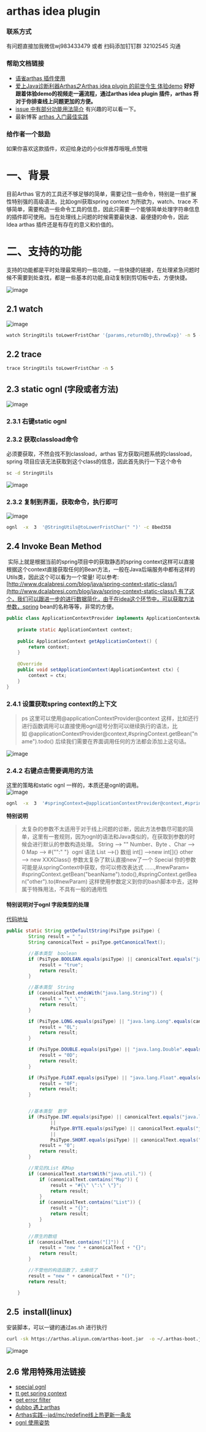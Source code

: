 # arthas idea plugin 
### 联系方式
有问题直接加我微信wj983433479 或者 扫码添加钉钉群 32102545 沟通
### 帮助文档链接
   * [语雀arthas 插件使用](https://www.yuque.com/docs/share/fa77c7b4-c016-4de6-9fa3-58ef25a97948?#)
   * [爱上Java诊断利器Arthas之Arthas idea plugin 的前世今生 体验demo](https://github.com/WangJi92/arthas-plugin-demo)
   **好好跟着体验demo的视频走一遍流程，通过arthas idea plugin 插件，arthas 将对于你排查线上问题更加的方便。**
   * [issue 中有部分功能用法简介](https://github.com/WangJi92/arthas-idea-plugin/issues) 有兴趣的可以看一下。
   * 最新博客 [arthas 入门最佳实践](https://wangji.blog.csdn.net/article/details/106964278)
### 给作者一个鼓励
如果你喜欢这款插件，欢迎给身边的小伙伴推荐哦哦,点赞哦 


# 一、背景
目前Arthas 官方的工具还不够足够的简单，需要记住一些命令，特别是一些扩展性特别强的高级语法，比如ognl获取spring context 为所欲为，watch、trace 不够简单，需要构造一些命令工具的信息，因此只需要一个能够简单处理字符串信息的插件即可使用。当在处理线上问题的时候需要最快速、最便捷的命令，因此Idea arthas 插件还是有存在的意义和价值的。
<a name="cE2LQ"></a>
## 
<a name="vwK8h"></a>
# 二、支持的功能
支持的功能都是平时处理最常用的一些功能，一些快捷的链接，在处理紧急问题时候不需要到处查找，都是一些基本的功能,自动复制到剪切板中去，方便快捷。

![image](https://user-images.githubusercontent.com/20874972/77851010-fa211b80-7208-11ea-909c-e4a208f282f6.png)


## 2.1 watch
![image](https://user-images.githubusercontent.com/20874972/71365531-43464b80-25da-11ea-98bf-de363d8f08c8.png)
```bash
watch StringUtils toLowerFristChar '{params,returnObj,throwExp}' -n 5 -x 3
```

<a name="yrbvX"></a>
## 2.2 trace 

```bash
trace StringUtils toLowerFristChar -n 5
```

<a name="M5hj0"></a>
## 2.3 static ognl (字段或者方法)
![image](https://user-images.githubusercontent.com/20874972/71365634-8ef8f500-25da-11ea-90e7-d5e63eec63a5.png)

<a name="qFcTH"></a>
### 2.3.1 右键static ognl
<a name="Mj3eY"></a>
### 2.3.2 获取classload命令
必须要获取，不然会找不到classload，arthas 官方获取问题系统的classload，spring 项目应该无法获取到这个class的信息，因此首先执行一下这个命令

```bash
sc -d StringUtils
```

![image](https://user-images.githubusercontent.com/20874972/71365668-a932d300-25da-11ea-9ed6-49a43e4afbef.png)

<a name="6Q1ae"></a>
### 2.3.2 复制到界面，获取命令，执行即可
![image](https://user-images.githubusercontent.com/20874972/71365687-b94ab280-25da-11ea-9af8-0ae0dd4cde97.png)


```bash
ognl  -x  3  '@StringUtils@toLowerFristChar(" ")' -c 8bed358
```

<a name="DzhKQ"></a>
## 2.4 Invoke Bean Method
 实际上就是根据当前的spring项目中的获取静态的spring context这样可以直接根据这个context直接获取任何的Bean方法，一般在Java后端服务中都有这样的Utils类，因此这个可以看为一个常量! 可以参考:[http://www.dcalabresi.com/blog/java/spring-context-static-class/](http://www.dcalabresi.com/blog/java/spring-context-static-class/) 有了这个，我们可以跟进一步的进行数据简化，由于在idea这个环节中，可以获取方法参数，spring bean的名称等等，非常的方便。

```java
public class ApplicationContextProvider implements ApplicationContextAware {
    
    private static ApplicationContext context;
 
    public ApplicationContext getApplicationContext() {
        return context;
    }
 
    @Override
    public void setApplicationContext(ApplicationContext ctx) {
        context = ctx;
    }
}
```
<a name="ofj0b"></a>
### 2.4.1 设置获取spring context的上下文
> ps 这里可以使用@applicationContextProvider@context 这样，比如还行进行函数调用可以直接使用ognl逗号分割可以继续执行的语法，比如 @applicationContextProvider@context,#springContext.getBean("name").todo() 后续我们需要在界面调用任何的方法都会添加上这句话。

![image](https://user-images.githubusercontent.com/20874972/71365722-ce274600-25da-11ea-9794-9a8db5571141.png)


<a name="KuN43"></a>
### 2.4.2 右键点击需要调用的方法
这里的策略和static ognl 一样的，本质还是ognl的调用。<br />
![image](https://user-images.githubusercontent.com/20874972/71365745-e1d2ac80-25da-11ea-8e05-34e2f051d172.png)

```bash
ognl  -x  3  '#springContext=@applicationContextProvider@context,#springContext.getBean("arthasInstallCommandAction").actionPerformed(new com.intellij.openapi.actionSystem.AnActionEvent())' -c desw22
```

**特别说明** 
> 太复杂的参数不太适用于对于线上问题的诊断，因此方法参数尽可能的简单，这里有一套规则，因为ognl的语法和Java类似的，在获取到参数的时候会进行默认的参数构造处理。
> String ——> ""
> Number、Byte 、Char ——> 0
> Map ——> #{"":" "}  ognl 语法
> List ——>{}
> 数组 int[] ——>new int[]{}
> other ——> new XXXClass() 参数太复杂了默认直接new了一个
> Special 你的参数可能是从springContext中获取，你可以修改表达式
> ......,#newParam= #springContext.getBean("beanName").todo(),#springContext.getBean("other").to(#newParam)
> 这样使用参数定义到你的bash脚本中去，这种属于特殊用法，不具有一般的通用性

#### 特别说明对于ognl 字段类型的处理
[代码地址 ](https://github.com/WangJi92/arthas-idea-plugin/blob/master/src/com/github/wangji92/arthas/plugin/utils/OgnlPsUtils.java)
```java
public static String getDefaultString(PsiType psiType) {
        String result = " ";
        String canonicalText = psiType.getCanonicalText();

        //基本类型  boolean
        if (PsiType.BOOLEAN.equals(psiType) || canonicalText.equals("java.lang.Boolean")) {
            result = "true";
            return result;
        }

        //基本类型  String
        if (canonicalText.endsWith("java.lang.String")) {
            result = "\" \"";
            return result;
        }

        if (PsiType.LONG.equals(psiType) || "java.lang.Long".equals(canonicalText)) {
            result = "0L";
            return result;
        }

        if (PsiType.DOUBLE.equals(psiType) || "java.lang.Double".equals(canonicalText)) {
            result = "0D";
            return result;
        }

        if (PsiType.FLOAT.equals(psiType) || "java.lang.Float".equals(canonicalText)) {
            result = "0F";
            return result;
        }


        //基本类型  数字
        if (PsiType.INT.equals(psiType) || canonicalText.equals("java.lang.Integer")
                ||
                PsiType.BYTE.equals(psiType) || canonicalText.equals("java.lang.Byte")
                ||
                PsiType.SHORT.equals(psiType) || canonicalText.equals("java.lang.Short")) {
            result = "0";
            return result;
        }

        //常见的List 和Map
        if (canonicalText.startsWith("java.util.")) {
            if (canonicalText.contains("Map")) {
                result = "#{\" \":\" \"}";
                return result;
            }
            if (canonicalText.contains("List")) {
                result = "{}";
                return result;
            }
        }

        //原生的数组
        if (canonicalText.contains("[]")) {
            result = "new " + canonicalText + "{}";
            return result;
        }

        //不管他的构造函数了，太麻烦了
        result = "new " + canonicalText + "()";
        return result;

    }
```


<a name="Cybim"></a>
## 2.5  install(linux)
安装脚本，可以一键的通过as.sh 进行执行

```bash
curl -sk https://arthas.aliyun.com/arthas-boot.jar  -o ~/.arthas-boot.jar  && echo "alias as.sh='java -jar ~/.arthas-boot.jar --repo-mirror aliyun --use-http >>2&1'" >> ~/.bashrc && source ~/.bashrc && echo "source ~/.bashrc" >> ~/.bash_profile && source ~/.bash_profile
```


![image](https://user-images.githubusercontent.com/20874972/71365779-f7e06d00-25da-11ea-92e9-e3ad5725f1ca.png)


<a name="Is5S6"></a>
## 2.6 常用特殊用法链接

- [special ognl](https://github.com/alibaba/arthas/issues/71)
- [tt get spring context](https://github.com/alibaba/arthas/issues/482)
- [get error filter](https://github.com/alibaba/arthas/issues/429)
- [dubbo 遇上arthas](http://hengyunabc.github.io/dubbo-meet-arthas/)
- [Arthas实践--jad/mc/redefine线上热更新一条龙](http://hengyunabc.github.io/arthas-online-hotswap/)
- [ognl 使用姿势](https://blog.csdn.net/u010634066/article/details/101013479)


